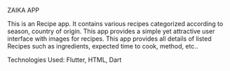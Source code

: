 ZAIKA APP

This is an Recipe app. It contains various recipes categorized according to season, country of origin. This app provides a simple yet attractive user interface with images for recipes. This app provides all details of listed Recipes such as ingredients, expected time to cook, method, etc..

Technologies Used:
Flutter,
HTML,
Dart

